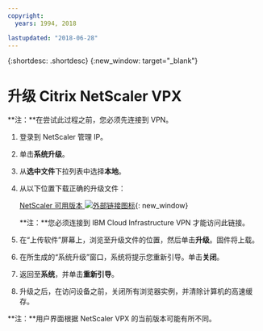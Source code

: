 ```yaml
---
copyright:
  years: 1994, 2018

lastupdated: "2018-06-28"
---
```


{:shortdesc: .shortdesc}
{:new_window: target="_blank"}

# 升级 Citrix NetScaler VPX

**注：**在尝试此过程之前，您必须先连接到 VPN。

1. 登录到 NetScaler 管理 IP。
2. 单击**系统升级**。
4. 从**选中文件**下拉列表中选择**本地**。 
4. 从以下位置下载正确的升级文件：

	[NetScaler 可用版本 ![外部链接图标](../../icons/launch-glyph.svg "外部链接图标")](http://downloads.softlayer.local/citrix/netscaler/){: new_window}
	
	**注：**您必须连接到 IBM Cloud Infrastructure VPN 才能访问此链接。

5. 在“上传软件”屏幕上，浏览至升级文件的位置，然后单击**升级**。固件将上载。
6. 在所生成的“系统升级”窗口，系统将提示您重新引导。单击**关闭**。
7. 返回至**系统**，并单击**重新引导**。
8. 升级之后，在访问设备之前，关闭所有浏览器实例，并清除计算机的高速缓存。

**注：**用户界面根据 NetScaler VPX 的当前版本可能有所不同。




